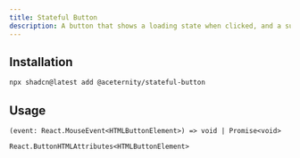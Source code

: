 ```yaml
---
title: Stateful Button
description: A button that shows a loading state when clicked, and a success state when the action is completed.
---
```


## Installation

```bash
npx shadcn@latest add @aceternity/stateful-button
```

## Usage

```tsx showLineNumbers
(event: React.MouseEvent<HTMLButtonElement>) => void | Promise<void>
```

```tsx showLineNumbers
React.ButtonHTMLAttributes<HTMLButtonElement>
```
